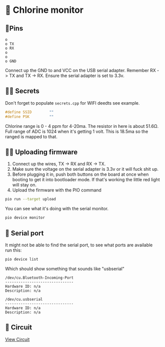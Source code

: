 # 🧪 Chlorine monitor



## 📍Pins

```
o
o TX
o RX
o
o
o GND
```

Connect up the GND to and VCC on the USB serial adapter.
Remember RX -> TX and TX -> RX.
Ensure the serial adapter is set to 3.3v.

## 🕵️‍♀️ Secrets
Don't forget to populate `secrets.cpp` for WIFI deedts see example.

```cpp
#define SSID        ""
#define PSK         ""
```

Chlorine range is 0 - 4 ppm for 4-20ma.
The resistor in here is about 51.6Ω. Full range of ADC is 1024 when it's getting 1 volt. This is 18.5ma so the ranged is mapped to that.

## 👨‍🌾 Uploading firmware
1. Connect up the wires, TX -> RX and RX -> TX.
2. Make sure the voltage on the serial adapter is 3.3v or it will fuck shit up.
3. Before plugging it in, push both buttons on the board at once when booting to get it into bootloader mode.
  If that's working the little red light will stay on.
5. Upload the firmware with the PIO command

```sh
pio run --target upload
```

You can see what it's doing with the serial monitor.

```sh
pio device monitor
```

## 🥣 Serial port
It might not be able to find the serial port, to see what ports are available run this:

```sh
pio device list
```
Which should show something that sounds like "usbserial"
```
/dev/cu.Bluetooth-Incoming-Port
-------------------------------
Hardware ID: n/a
Description: n/a

/dev/cu.usbserial
-------------------------------
Hardware ID: n/a
Description: n/a
```

## 🔋 Circuit
[View Circuit](https://www.falstad.com/circuit/circuitjs.html?cct=$+1+0.000005+10.20027730826997+64+5+43%0Ar+160+288+160+384+0+50%0Ac+288+288+288+384+0+1e-7+0.9995002498750972%0Aw+80+384+160+384+0%0Ad+368+384+368+288+2+default%0Aw+288+288+368+288+0%0AR+480+176+528+176+0+0+40+3.3+0+0+0.5%0Ag+432+384+528+384+0%0Aw+368+288+432+288+0%0A370+160+160+160+288+1+0%0Aw+368+176+480+176+0%0Aw+160+384+288+384+0%0Aw+288+384+368+384+0%0Aw+368+384+432+384+0%0Ap+432+288+496+288+1+0%0Ai+80+160+160+160+0+0.02%0Aw+80+160+80+384+0%0Ad+368+288+368+176+2+default%0Ar+432+288+432+384+0+100000%0Aw+288+288+160+288+0%0A)
